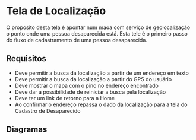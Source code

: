 # Tela de Localização

O proposito desta tela é apontar num maoa com serviço de geolocalização o ponto onde uma pessoa desaparecida está.
Esta tele é o primeiro passo do fluxo de cadastramento de uma pessoa desaparecida.

## Requisitos

* Deve permitir a busca da localização a partir de um endereço em texto
* Deve permitir a busca da localização a partir do GPS do usuário
* Deve mostrar o mapa com o pino no endereço encontrado
* Deve dar a possibilidade de reiniciar a busca pela localização
* Deve ter um link de retorno para a Home
* Ao confirmar o endereço repassa o dado da localização para a tela do Cadastro de Desaparecido

## Diagramas

